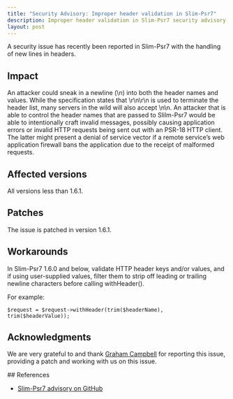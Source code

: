 ```yaml
---
title: "Security Advisory: Improper header validation in Slim-Psr7"
description: Improper header validation in Slim-Psr7 security advisory released for v1.6.0 and below. This advisory has been assigned CVE-2023-30536. Please upgrade to 1.6.1 to resolve this issue.
layout: post
---
```


A security issue has recently been reported in Slim-Psr7 with the handling of new lines in headers.  

## Impact

An attacker could sneak in a newline (\n) into both the header names and values. While the specification states that \r\n\r\n is used to terminate the header list, many servers in the wild will also accept \n\n. An attacker that is able to control the header names that are passed to Slilm-Psr7 would be able to intentionally craft invalid messages, possibly causing application errors or invalid HTTP requests being sent out with an PSR-18 HTTP client. The latter might present a denial of service vector if a remote service’s web application firewall bans the application due to the receipt of malformed requests.

## Affected versions

All versions less than 1.6.1.

## Patches

The issue is patched in version 1.6.1.

## Workarounds

In Slim-Psr7 1.6.0 and below, validate HTTP header keys and/or values, and if using user-supplied values, filter them to strip off leading or trailing newline characters before calling withHeader().

For example:

    $request = $request->withHeader(trim($headerName), trim($headerValue));

## Acknowledgments

We are very grateful to and thank <a href="https://gjcampbell.co.uk/">Graham Campbell</a> for reporting this issue, providing a patch and working with us on this issue.

## References

* <a href="https://github.com/slimphp/Slim-Psr7/security/advisories/GHSA-q2qj-628g-vhfw">Slim-Psr7 advisory on GitHub</a>
